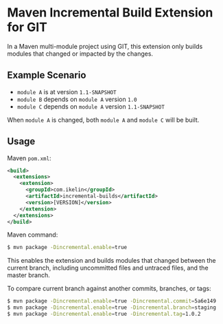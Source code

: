 # Maven Incremental Build Extension for GIT

In a Maven multi-module project using GIT, this extension only builds modules that changed or impacted by the changes.
 
## Example Scenario

* `module A` is at version `1.1-SNAPSHOT`
* `module B` depends on `module A` version `1.0`
* `module C` depends on `module A` version `1.1-SNAPSHOT`

When `module A` is changed, both `module A` and `module C` will be built.

## Usage

Maven `pom.xml`:

```xml
<build>
  <extensions>
    <extension>
      <groupId>com.ikelin</groupId>
      <artifactId>incremental-builds</artifactId>
      <version>[VERSION]</version>
    </extension>
  </extensions>
</build>

```

Maven command:

```sh
$ mvn package -Dincremental.enable=true 
```

This enables the extension and builds modules that changed between the current branch, including uncommitted files and untraced files, and the master branch.

To compare current branch against another commits, branches, or tags:

```sh
$ mvn package -Dincremental.enable=true -Dincremental.commit=5a6e149
$ mvn package -Dincremental.enable=true -Dincremental.branch=staging
$ mvn package -Dincremental.enable=true -Dincremental.tag=1.0.2
```
